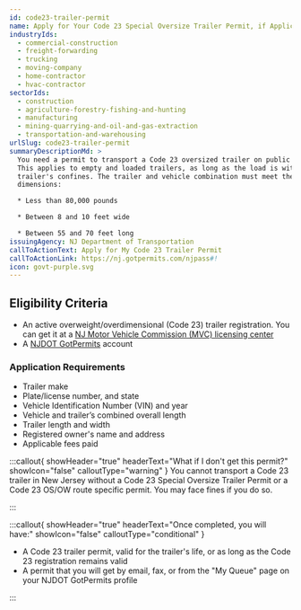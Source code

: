 ```yaml
---
id: code23-trailer-permit
name: Apply for Your Code 23 Special Oversize Trailer Permit, if Applicable
industryIds:
  - commercial-construction
  - freight-forwarding
  - trucking
  - moving-company
  - home-contractor
  - hvac-contractor
sectorIds:
  - construction
  - agriculture-forestry-fishing-and-hunting
  - manufacturing
  - mining-quarrying-and-oil-and-gas-extraction
  - transportation-and-warehousing
urlSlug: code23-trailer-permit
summaryDescriptionMd: >
  You need a permit to transport a Code 23 oversized trailer on public roads.
  This applies to empty and loaded trailers, as long as the load is within the
  trailer's confines. The trailer and vehicle combination must meet these
  dimensions:

  * Less than 80,000 pounds

  * Between 8 and 10 feet wide

  * Between 55 and 70 feet long
issuingAgency: NJ Department of Transportation
callToActionText: Apply for My Code 23 Trailer Permit
callToActionLink: https://nj.gotpermits.com/njpass#!
icon: govt-purple.svg
---
```


## Eligibility Criteria

- An active overweight/overdimensional (Code 23) trailer registration. You can get it at a [NJ Motor Vehicle Commission (MVC) licensing center](https://www.nj.gov/mvc/locations/facilitylocations.htm)
- A [NJDOT GotPermits](https://nj.gotpermits.com/njpass#!) account

### Application Requirements

- Trailer make
- Plate/license number, and state
- Vehicle Identification Number (VIN) and year
- Vehicle and trailer’s combined overall length
- Trailer length and width
- Registered owner's name and address
- Applicable fees paid

:::callout{ showHeader="true" headerText="What if I don't get this permit?" showIcon="false" calloutType="warning" }
You cannot transport a Code 23 trailer in New Jersey without a Code 23 Special Oversize Trailer Permit or a Code 23 OS/OW route specific permit. You may face fines if you do so.

:::

:::callout{ showHeader="true" headerText="Once completed, you will have:" showIcon="false" calloutType="conditional" }

- A Code 23 trailer permit, valid for the trailer's life, or as long as the Code 23 registration remains valid
- A permit that you will get by email, fax, or from the "My Queue" page on your NJDOT GotPermits profile

:::
